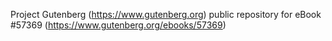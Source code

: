 Project Gutenberg (https://www.gutenberg.org) public repository for
eBook #57369 (https://www.gutenberg.org/ebooks/57369)
